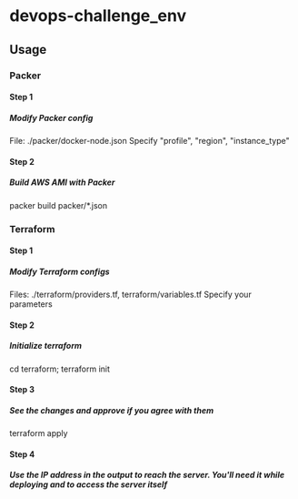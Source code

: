 # devops-challenge_env

## Usage

### Packer

#### Step 1

##### Modify Packer config

File: ./packer/docker-node.json
Specify "profile", "region", "instance_type"

#### Step 2

##### Build AWS AMI with Packer

packer build packer/*.json


### Terraform

#### Step 1

##### Modify Terraform configs

Files: ./terraform/providers.tf, terraform/variables.tf
Specify your parameters

#### Step 2

##### Initialize terraform

cd terraform; terraform init

#### Step 3

##### See the changes and approve if you agree with them

terraform apply

#### Step 4

##### Use the IP address in the output to reach the server. You'll need it while deploying and to access the server itself

